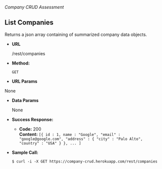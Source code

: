 *Company CRUD Assessment*

**List Companies**
----
  Returns a json array containing of summarized company data objects.

* **URL**

  /rest/companies

* **Method:**

  `GET`
  
*  **URL Params**

  None

* **Data Params**

  None

* **Success Response:**

  * **Code:** 200 <br />
    **Content:** `[{ id : 1, name : "Google", "email" : "google@google.com", "address" : { "city" : "Palo Alto", "country" : "USA" } }, ... ]`
 
* **Sample Call:**

  ```$ curl -i -X GET https://company-crud.herokuapp.com/rest/companies```